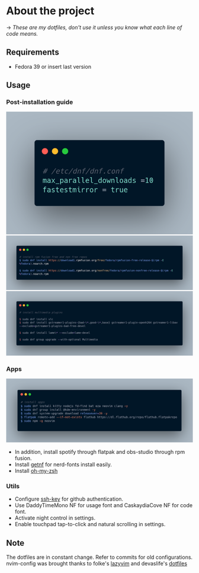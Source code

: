 # About the project

-> _These are my dotfiles, don't use it unless you know what each line of code means._

## Requirements

- Fedora 39 or insert last version

## Usage

### Post-installation guide

![dnf config](./assets/dnf.conf.png)
![rpm fusion](./assets/rpm_fusion.png)
![multimedia plugins](./assets/multimedia_plugins.png)

### Apps

![apps](./assets/apps.png)

- In addition, install spotify through flatpak and obs-studio through rpm fusion.
- Install [getnf](https://github.com/ronniedroid/getnf) for nerd-fonts install easily.
- Install [oh-my-zsh](https://ohmyz.sh/#install)

### Utils

- Configure [ssh-key](https://docs.github.com/en/authentication/connecting-to-github-with-ssh)
  for github authentication.
- Use DaddyTimeMono NF for usage font and CaskaydiaCove NF for code font.
- Activate night control in settings.
- Enable touchpad tap-to-click and natural scrolling in settings.

## Note

The dotfiles are in constant change. Refer to commits for old configurations.
nvim-config was brought thanks to folke's [lazyvim](https://www.lazyvim.org/)
and devaslife's [dotfiles](https://github.com/craftzdog/dotfiles-public/)

